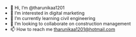 - 👋 Hi, I’m @tharunikaa1201
- 👀 I’m interested in digital marketing
- 🌱 I’m currently learning civil engineering
- 💞️ I’m looking to collaborate on construction management
- 📫 How to reach me tharunikaa1201@hotmail.com

<!---
tharunikaa1201/tharunikaa1201 is a ✨ special ✨ repository because its `README.md` (this file) appears on your GitHub profile.
You can click the Preview link to take a look at your changes.
--->
